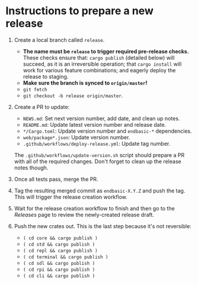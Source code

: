 # Instructions to prepare a new release

1.  Create a local branch called `release`.

    *   **The name must be `release` to trigger required pre-release checks.**
        These checks ensure that: `cargo publish` (detailed below) will succeed,
        as it is an irreversible operation; that `cargo install` will work
        for various feature combinations; and eagerly deploy the release to
        staging.
    *   **Make sure the branch is synced to `origin/master`!**
    *   `git fetch`
    *   `git checkout -b release origin/master`.

1.  Create a PR to update:

    *   `NEWS.md`: Set next version number, add date, and clean up notes.
    *   `README.md`: Update latest version number and release date.
    *   `*/Cargo.toml`: Update version number and `endbasic-*` dependencies.
    *   `web/package*.json`: Update version number.
    *   `.github/workflows/deploy-release.yml`: Update tag number.

    The `.github/workflows/update-version.sh` script should prepare a PR with
    all of the required changes. Don't forget to clean up the release notes
    though.

1.  Once all tests pass, merge the PR.

1.  Tag the resulting merged commit as `endbasic-X.Y.Z` and push the tag. This
    will trigger the release creation workflow.

1.  Wait for the release creation workflow to finish and then go to the
    *Releases* page to review the newly-created release draft.

1.  Push the new crates out. This is the last step because it's not reversible:

    *   `( cd core && cargo publish )`
    *   `( cd std && cargo publish )`
    *   `( cd repl && cargo publish )`
    *   `( cd terminal && cargo publish )`
    *   `( cd sdl && cargo publish )`
    *   `( cd rpi && cargo publish )`
    *   `( cd cli && cargo publish )`
